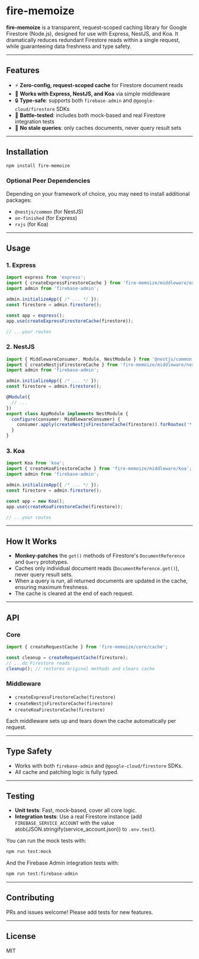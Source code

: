 # fire-memoize

**fire-memoize** is a transparent, request-scoped caching library for Google Firestore (Node.js), designed for use with Express, NestJS, and Koa. It dramatically reduces redundant Firestore reads within a single request, while guaranteeing data freshness and type safety.

---

## Features

- ⚡ **Zero-config, request-scoped cache** for Firestore document reads
- 🧩 **Works with Express, NestJS, and Koa** via simple middleware
- 🔒 **Type-safe**: supports both `firebase-admin` and `@google-cloud/firestore` SDKs
- 🧪 **Battle-tested**: includes both mock-based and real Firestore integration tests
- 🦾 **No stale queries**: only caches documents, never query result sets

---

## Installation

```bash
npm install fire-memoize
```

### Optional Peer Dependencies
Depending on your framework of choice, you may need to install additional packages:

- `@nestjs/common` (for NestJS)
- `on-finished` (for Express)
- `rxjs` (for Koa)

---

## Usage

### 1. Express

```ts
import express from 'express';
import { createExpressFirestoreCache } from 'fire-memoize/middleware/express';
import admin from 'firebase-admin';

admin.initializeApp({ /* ... */ });
const firestore = admin.firestore();

const app = express();
app.use(createExpressFirestoreCache(firestore));

// ...your routes
```

### 2. NestJS

```ts
import { MiddlewareConsumer, Module, NestModule } from '@nestjs/common';
import { createNestjsFirestoreCache } from 'fire-memoize/middleware/nestjs';
import admin from 'firebase-admin';

admin.initializeApp({ /* ... */ });
const firestore = admin.firestore();

@Module({
  // ...
})
export class AppModule implements NestModule {
  configure(consumer: MiddlewareConsumer) {
    consumer.apply(createNestjsFirestoreCache(firestore)).forRoutes('*');
  }
}
```

### 3. Koa

```ts
import Koa from 'koa';
import { createKoaFirestoreCache } from 'fire-memoize/middleware/koa';
import admin from 'firebase-admin';

admin.initializeApp({ /* ... */ });
const firestore = admin.firestore();

const app = new Koa();
app.use(createKoaFirestoreCache(firestore));

// ...your routes
```

---

## How It Works

- **Monkey-patches** the `get()` methods of Firestore's `DocumentReference` and `Query` prototypes.
- Caches only individual document reads (`DocumentReference.get()`), never query result sets.
- When a query is run, all returned documents are updated in the cache, ensuring maximum freshness.
- The cache is cleared at the end of each request.

---

## API

### Core

```ts
import { createRequestCache } from 'fire-memoize/core/cache';

const cleanup = createRequestCache(firestore);
// ...do Firestore reads
cleanup(); // restores original methods and clears cache
```

### Middleware

- `createExpressFirestoreCache(firestore)`
- `createNestjsFirestoreCache(firestore)`
- `createKoaFirestoreCache(firestore)`

Each middleware sets up and tears down the cache automatically per request.

---

## Type Safety

- Works with both `firebase-admin` and `@google-cloud/firestore` SDKs.
- All cache and patching logic is fully typed.

---

## Testing

- **Unit tests**: Fast, mock-based, cover all core logic.
- **Integration tests**: Use a real Firestore instance (add `FIREBASE_SERVICE_ACCOUNT` with the value atob(JSON.stringify(service_account.json)) to `.env.test`).


You can run the mock tests with:

```bash
npm run test:mock
```

And the Firebase Admin integration tests with:

```bash
npm run test:firebase-admin
```
---

## Contributing

PRs and issues welcome! Please add tests for new features.

---

## License

MIT